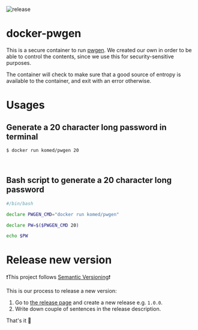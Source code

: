 ![release](https://github.com/komed-health/docker-pwgen/workflows/release/badge.svg)

# docker-pwgen

This is a secure container to run [pwgen](https://linux.die.net/man/1/pwgen). We created our own in order to be able to control the contents, since we use this for security-sensitive purposes.

The container will check to make sure that a good source of entropy is available to the container, and exit with an error otherwise.

# Usages

## Generate a 20 character long password in terminal

```console
$ docker run komed/pwgen 20
```

<br/>

## Bash script to generate a 20 character long password

```sh
#/bin/bash

declare PWGEN_CMD="docker run komed/pwgen"

declare PW=$($PWGEN_CMD 20)

echo $PW
```

# Release new version

❗️This project follows [Semantic Versioning](https://semver.org/)❗️

This is our process to release a new version:

1. Go to [the release page](https://github.com/komed-health/docker-pwgen/releases) and create a new release e.g. `1.0.0`.
1. Write down couple of sentences in the release description.

That's it 🎉
